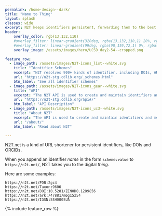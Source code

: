 ```yaml
---
permalink: /home-design--dark/
title: "Name to Thing"
layout: splash
classes: wide
excerpt: N2T keeps identifiers persistent, forwarding them to the best known web addresses.
header:
    overlay_color: rgb(13,132,110)
    #overlay_filter: linear-gradient(320deg, rgba(13,132,110,1) 20%, rgba(98,159,72,1) 35%, rgba(44,137,112,1) 48%, rgba(107,157,85,1) 78%, rgba(8,121,141,1) 100%)
    #overlay_filter: linear-gradient(99deg, rgba(98,159,72,1) 0%, rgba(98,159,72,0.5) 58%, rgba(98,159,72,0.1) 100%)
    overlay_image: /assets/images/hero/UCSD_day2-54--cropped.png
    
feature_row:
  - image_path: /assets/images/N2T-icons_list--white.svg
    title: "Identifier Schemes"
    excerpt: "N2T resolves 900+ kinds of identifier, including DOIs, ARKs, and ORCIDs."
    url: "https://n2t-stg.cdlib.org/_schemes.html"
    btn_label: "See all identifier schemes"
  - image_path: /assets/images/N2T-icons_gear--white.svg
    title: "API"
    excerpt: "The N2T API is used to create and maintain identifiers and metadata."
    url: "https://n2t-stg.cdlib.org/api#/"
    btn_label: "API Description"
  - image_path: /assets/images/N2T-icons_uc3--white.svg
    title: "About N2T"
    excerpt: "The API is used to create and maintain identifiers and metadata. "
    url: "/about/"
    btn_label: "Read about N2T"
    
---
```


N2T.net is a kind of URL shortener for persistent identifiers, like DOIs and ORCIDs. 

When you append an identifier *name* in the form `scheme:value` to `https://n2t.net/`, N2T takes you to the digital *thing*.

Here are some examples:

```
https://n2t.net/PDB:2gc4
https://n2t.net/Taxon:9606
https://n2t.net/DOI:10.5281/ZENODO.1289856
https://n2t.net/ark:/47881/m6g15z54
https://n2t.net/IGSN:SSH000SUA
```

{% include feature_row %}


